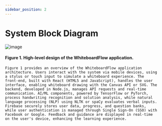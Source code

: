 ```yaml
---
sidebar_position: 2
---
```


# System Block Diagram
![image](https://github.com/user-attachments/assets/49c50e77-2f7e-404f-b990-6fa8762b0027)





#### Figure 1. High-level design of the WhiteboardFlow application.
    Figure 1 provides an overview of the WhiteboardFlow application architecture. Users interact with the system via mobile devices, using a stylus or touch input to simulate a whiteboard experience. The front-end, built with React (HTML5 and JavaScript), handles the user interface, enabling whiteboard drawing with the Canvas API or SVG. The backend, developed in Node.js, manages API requests and real-time communication. AI/ML components, powered by TensorFlow or PyTorch, process handwriting recognition and solution analysis, while natural language processing (NLP) using NLTK or spaCy evaluates verbal inputs. Firebase securely stores user data, progress, and question banks, while user authentication is managed through Single Sign-On (SSO) with Facebook or Google. Feedback and guidance are displayed in real-time on the user's device, enhancing the learning experience.



